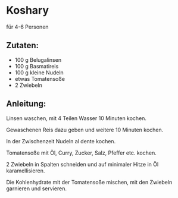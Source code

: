 Koshary
===
für 4-6 Personen

Zutaten:
---
- 100 g Belugalinsen
- 100 g Basmatireis
- 100 g kleine Nudeln
-  etwas Tomatensoße
- 2  Zwiebeln

Anleitung:
---
Linsen waschen, mit 4 Teilen Wasser 10 Minuten kochen.

Gewaschenen Reis dazu geben und weitere 10 Minuten kochen.

In der Zwischenzeit Nudeln al dente kochen.

Tomatensoße mit Öl, Curry, Zucker, Salz, Pfeffer etc. kochen.

2 Zwiebeln in Spalten schneiden und auf minimaler Hitze in Öl karamellisieren.

Die Kohlenhydrate mit der Tomatensoße mischen, mit den Zwiebeln garnieren und servieren.